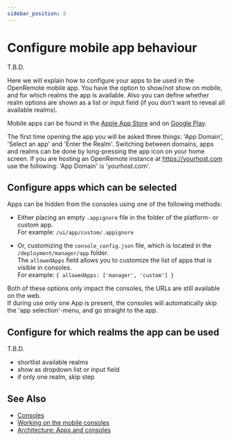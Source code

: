 ```yaml
---
sidebar_position: 5
---
```


# Configure mobile app behaviour

T.B.D.

Here we will explain how to configure your apps to be used in the OpenRemote mobile app. You have the option to show/not show on mobile, and for which realms the app is available. Also you can define whether realm options are shown as a list or input field (if you don't want to reveal all available realms).

Mobile apps can be found in the 
[Apple App Store](https://apps.apple.com/nl/app/openremote-app/id1526315885?mt=8) and on [Google Play](https://play.google.com/store/apps/details?id=io.openremote.app&pcampaignid=pcampaignidMKT-Other-global-all-co-prtnr-py-PartBadge-Mar2515-1).

The first time opening the app you will be asked three things: 'App Domain', 'Select an app' and 'Enter the Realm'. Switching between domains, apps and realms can be done by long-pressing the app icon on your home screen. If you are hosting an OpenRemote instance at https://yourhost.com use the following: 'App Domain' is 'yourhost.com'.

## Configure apps which can be selected

Apps can be hidden from the consoles using one of the following methods:
- Either placing an empty `.appignore` file in the folder of the platform- or custom app.<br />
For example: `/ui/app/custom/.appignore`

- Or, customizing the `console_config.json` file, which is located in the `/deployment/manager/app` folder.<br />
The `allowedApps` field allows you to customize the list of apps that is visible in consoles. <br />
For example: `{ allowedApps: ['manager', 'custom'] }`

Both of these options only impact the consoles, the URLs are still available on the web.<br />
If during use only one App is present, the consoles will automatically skip the 'app selection'-menu, and go straight to the app.

## Configure for which realms the app can be used

T.B.D.
- shortlist available realms
- show as dropdown list or input field
- if only one realm, skip step

## See Also
- [Consoles](../user-guide/manager-ui/on-mobile.md)
- [Working on the mobile consoles](../developer-guide/working-on-the-mobile-consoles.md)
- [Architecture: Apps and consoles](../architecture/apps-and-consoles.md)
